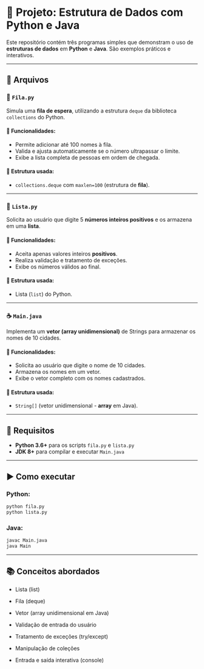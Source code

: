 # 🧠 Projeto: Estrutura de Dados com Python e Java

Este repositório contém três programas simples que demonstram o uso de **estruturas de dados** em **Python** e **Java**. São exemplos práticos e interativos.

---

## 📁 Arquivos

### 🐍 `Fila.py`

Simula uma **fila de espera**, utilizando a estrutura `deque` da biblioteca `collections` do Python.

#### 🔧 Funcionalidades:
- Permite adicionar até 100 nomes à fila.
- Valida e ajusta automaticamente se o número ultrapassar o limite.
- Exibe a lista completa de pessoas em ordem de chegada.

#### 🧠 Estrutura usada:
- `collections.deque` com `maxlen=100` (estrutura de **fila**).

---

### 🐍 `Lista.py`

Solicita ao usuário que digite 5 **números inteiros positivos** e os armazena em uma **lista**.

#### 🔧 Funcionalidades:
- Aceita apenas valores inteiros **positivos**.
- Realiza validação e tratamento de exceções.
- Exibe os números válidos ao final.

#### 🧠 Estrutura usada:
- Lista (`list`) do Python.

---

### ☕ `Main.java`

Implementa um **vetor (array unidimensional)** de Strings para armazenar os nomes de 10 cidades.

#### 🔧 Funcionalidades:
- Solicita ao usuário que digite o nome de 10 cidades.
- Armazena os nomes em um vetor.
- Exibe o vetor completo com os nomes cadastrados.

#### 🧠 Estrutura usada:
- `String[]` (vetor unidimensional - **array** em Java).

---

## 📌 Requisitos

- **Python 3.6+** para os scripts `fila.py` e `lista.py`
- **JDK 8+** para compilar e executar `Main.java`

---

## ▶️ Como executar

### Python:
```bash
python fila.py
python lista.py
```

### Java:
```bash
javac Main.java
java Main
```

---

## 📚 Conceitos abordados
- Lista (list)

- Fila (deque)

- Vetor (array unidimensional em Java)

- Validação de entrada do usuário

- Tratamento de exceções (try/except)

- Manipulação de coleções

- Entrada e saída interativa (console)